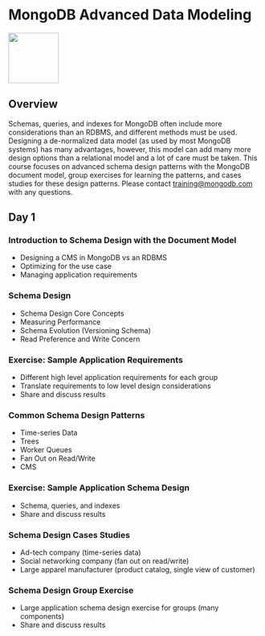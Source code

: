 # MongoDB Advanced Data Modeling

<img src="img/mongodb-university-logo.png" class="floatright single" style="width: 100px">

## Overview

Schemas, queries, and indexes for MongoDB often include more considerations than an RDBMS, and different methods must be used.  Designing a de-normalized data model (as used by most MongoDB systems) has many advantages, however, this model can add many more design options than a relational model and a lot of care must be taken.  This course focuses on advanced schema design patterns with the MongoDB document model, group exercises for learning the patterns, and cases studies for these design patterns.  Please contact <a href="mailto:training@mongodb.com">training@mongodb.com</a> with any questions.

## Day 1

### Introduction to Schema Design with the Document Model

* Designing a CMS in MongoDB vs an RDBMS
* Optimizing for the use case
* Managing application requirements

### Schema Design

* Schema Design Core Concepts
* Measuring Performance
* Schema Evolution (Versioning Schema)
* Read Preference and Write Concern

### Exercise: Sample Application Requirements

* Different high level application requirements for each group
* Translate requirements to low level design considerations
* Share and discuss results

### Common Schema Design Patterns

* Time-series Data
* Trees
* Worker Queues
* Fan Out on Read/Write
* CMS

### Exercise: Sample Application Schema Design

* Schema, queries, and indexes
* Share and discuss results

### Schema Design Cases Studies

* Ad-tech company (time-series data)
* Social networking company (fan out on read/write)
* Large apparel manufacturer (product catalog, single view of customer)

### Schema Design Group Exercise

* Large application schema design exercise for groups (many components)
* Share and discuss results


<style>#resources_table{display:none;}</style>